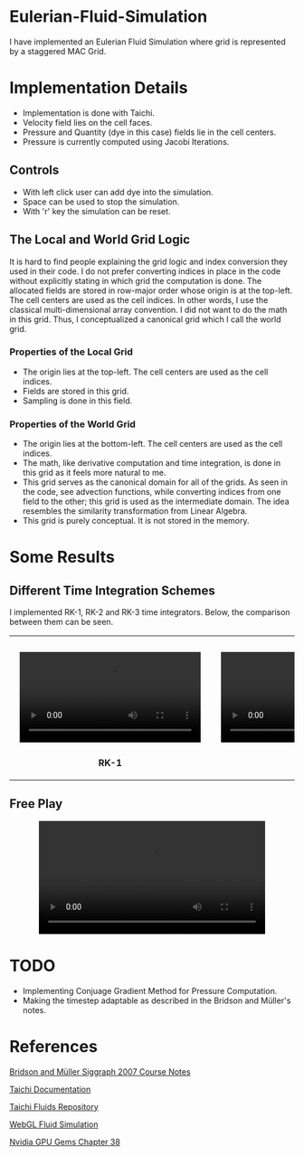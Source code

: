 # Eulerian-Fluid-Simulation

I have implemented an Eulerian Fluid Simulation where grid is represented by a staggered MAC Grid. 

# Implementation Details 
 - Implementation is done with Taichi.
 - Velocity field lies on the cell faces.
 - Pressure and Quantity (dye in this case) fields lie in the cell centers.
 - Pressure is currently computed using Jacobi Iterations.

## Controls
 - With left click user can add dye into the simulation.
 - Space can be used to stop the simulation.
 - With 'r' key the simulation can be reset.
 
## The Local and World Grid Logic
It is hard to find people explaining the grid logic and index conversion they used in their code. I do not prefer converting indices in place in the code without explicitly stating in which grid the computation is done. The allocated fields are stored in row-major order whose origin is at the top-left. The cell centers are used as the cell indices. In other words, I use the classical multi-dimensional array convention. I did not want to do the math in this grid. Thus, I conceptualized a canonical grid which I call the world grid. 


### Properties of the Local Grid
  - The origin lies at the top-left. The cell centers are used as the cell indices. 
  - Fields are stored in this grid.
  - Sampling is done in this field.

### Properties of the World Grid
  - The origin lies at the bottom-left. The cell centers are used as the cell indices. 
  - The math, like derivative computation and time integration, is done in this grid as it feels more natural to me.
  - This grid serves as the canonical domain for all of the grids. As seen in the code, see advection functions, while converting indices from one field to the other; this grid is used as the intermediate domain. The idea resembles the similarity transformation from Linear Algebra.
  - This grid is purely conceptual. It is not stored in the memory.
  
 
 
# Some Results

## Different Time Integration Schemes
I implemented RK-1, RK-2 and RK-3 time integrators. Below, the comparison between them can be seen.

<table><tr>
<td> 
  <p align="center" style="padding: 10px">
    <video src="https://user-images.githubusercontent.com/44121631/223439086-5122cc6c-c43f-4591-800e-f7beaf0d47cc.mov" width="320">
    <br>
  </p> 
  <p align="center">
  <strong>RK-1</strong>
  </p>
</td>
<td> 
  <p align="center" style="padding: 10px">
    <video src="https://user-images.githubusercontent.com/44121631/223444740-4649fd6e-660c-40b5-bf08-47064dc31ebd.mov" width="320">
    <br>
  </p> 
  <p align="center">
  <strong>RK-2</strong>
  </p>
</td>
<td> 
  <p align="center" style="padding: 10px">
    <video src="https://user-images.githubusercontent.com/44121631/223445163-ad11b2a7-7835-4a45-9601-64e034258055.mov" width="320">
    <br>
  </p> 
  <p align="center">
  <strong>RK-3</strong>
  </p>
</td>
</tr></table>

## Free Play

<div align="center">
  <video src="https://user-images.githubusercontent.com/44121631/223452499-fe514980-0b8e-4c13-bb58-017eda7900dd.mov" width=400/>
</div>





# TODO
 - Implementing Conjuage Gradient Method for Pressure Computation.
 - Making the timestep adaptable as described in the Bridson and Müller's notes.


# References

[Bridson and Müller Siggraph 2007 Course Notes](https://www.cs.ubc.ca/~rbridson/fluidsimulation/fluids_notes.pdf)

[Taichi Documentation](https://docs.taichi-lang.org/)

[Taichi Fluids Repository](https://github.com/houkensjtu/taichi-fluid)

[WebGL Fluid Simulation](https://github.com/PavelDoGreat/WebGL-Fluid-Simulation)

[Nvidia GPU Gems Chapter 38](https://developer.nvidia.com/gpugems/gpugems/part-vi-beyond-triangles/chapter-38-fast-fluid-dynamics-simulation-gpu)

